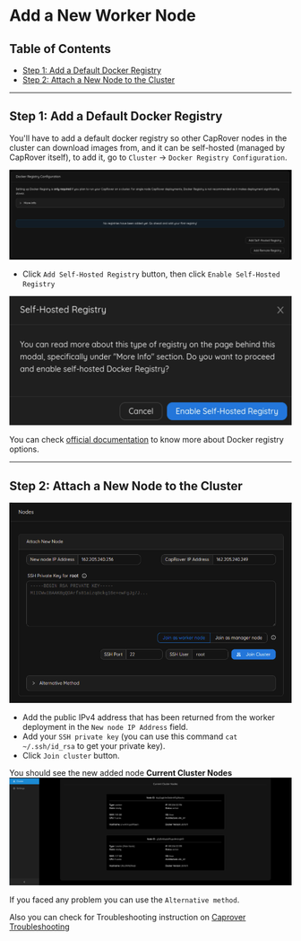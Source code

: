 <h1> Add a New Worker Node </h1>

<h2> Table of Contents </h2>

- [Step 1: Add a Default Docker Registry](#step-1-add-a-default-docker-registry)
- [Step 2: Attach a New Node to the Cluster](#step-2-attach-a-new-node-to-the-cluster)

***

## Step 1: Add a Default Docker Registry

You'll have to add a default docker registry so other CapRover nodes in the cluster can download images from, and it can be self-hosted (managed by CapRover itself), to add it, go to `Cluster` -> `Docker Registry Configuration`.

![ ](./img/caprover_docker_registry.png)

- Click `Add Self-Hosted Registry` button, then click `Enable Self-Hosted Registry`

![ ](./img/caprover_docker_default_registry.png)

You can check [official documentation](https://caprover.com/docs/app-scaling-and-cluster.html#setup-docker-registry) to know more about Docker registry options.

***

## Step 2: Attach a New Node to the Cluster

![ ](./img/caprover_add_worker.png)

- Add the public IPv4 address that has been returned from the worker deployment in the `New node IP Address` field.
- Add your `SSH private key` (you can use this command `cat ~/.ssh/id_rsa` to get your private key).
- Click `Join cluster` button.

You should see the new added node **Current Cluster Nodes**
![ ](./img/caprover_node_added.png)

If you faced any problem you can use the `Alternative method`.

Also you can check for Troubleshooting instruction on [Caprover Troubleshooting](https://caprover.com/docs/troubleshooting.html#second)